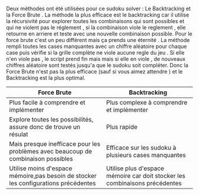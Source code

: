 Deux méthodes ont été utilisées pour ce sudoku solver : Le Backtracking et la Force Brute . 
La méthode la plus efficace est le backtracking car il utilise la récursivité pour explorer toutes les combinaisons qui sont possibles et qui ne violent pas le réglement , 
si la combinaison viole le reglement , elle retourne en arriere et teste avec une nouvelle combinaison possible.
Pour le force brute c'est un peu différent mais ça prends une éternité . La méthode rempli toutes les cases manquantes avec un chiffre aléatoire pour chaque case puis 
vérifie si la grille complète ne viole aucune regle du jeu . Si elle n'en viole pas , le script prend fin mais mais si elle en viole , de nouveaux chiffres aléatoire sont
testés jusqu'a que le sudoku soit compléter. 
Donc la Force Brute n'est pas la plus efficace (sauf si vous aimez attendre ) et le Backtracking est la plus optimal.

| Force Brute|                                                                                Backtracking
|------------                                                                                 |------------|
|Plus facile à comprendre et implémenter                                                      |Plus complexe à comprendre et implémenter            
|Explore toutes les possibilités, assure donc de trouve un résulat                            |Plus rapide          
|Mais presque inefficace pour les problèmes avec beaucoup de combinaison possibles            |Efficace sur les sudoku à plusieurs cases manquantes 
|Utilise moins d'espace mémoire,pas besoin de stocker les configurations précédentes          |Utilise plus d'espace mémoire car doit stocker les combinaisons précédentes          
